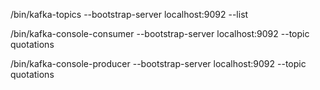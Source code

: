 /bin/kafka-topics --bootstrap-server localhost:9092 --list

/bin/kafka-console-consumer --bootstrap-server localhost:9092 --topic quotations

/bin/kafka-console-producer --bootstrap-server localhost:9092 --topic quotations
